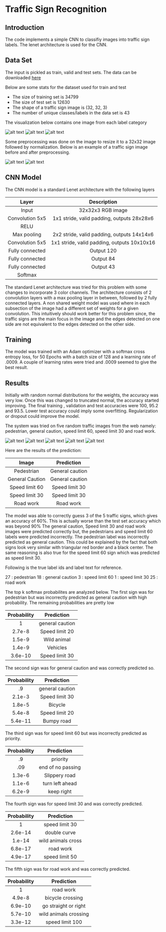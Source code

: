 # Traffic Sign Recognition

## Introduction

The code implements a simple CNN to classifiy images into traffic sign labels. The lenet architecture is used for the CNN.

[//]: # (Image References)

[image1]: ./images/visualization1.png "Visualization1"
[image2]: ./images/visualization2.png "Visualization2"
[image3]: ./images/visualization3.png "Visualization3"
[image4]: ./images/stop_preproc.png "stop preproc"
[image5]: ./images/stop_postproc.png "stop postpoc"
[image6]: ./images/img1.jpeg "img1"
[image7]: ./images/img2.jpeg "img2"
[image8]: ./images/img3.jpeg "img3"
[image9]: ./images/img4.jpeg "img4"
[image10]: ./images/img5.jpeg "img5"


## Data Set

The input is pickled as train, valid and test sets. The data can be downloaded [here](https://drive.google.com/open?id=0B5e5oUCOCYhAanlqNkFGV2oyNTA)

Below are some stats for the dataset used for train and test
* The size of training set is 34799
* The size of test set is 12630
* The shape of a traffic sign image is (32, 32, 3)
* The number of unique classes/labels in the data set is 43

The visualization below contains one  image from each label category

![alt text][image1]
![alt text][image2]
![alt text][image3]

Some preprocessing was done on the image to resize it to a 32x32 image followed by normalization. Below is an  example of a traffic sign image before and after preprocessing.

![alt text][image4]
![alt text][image5]


## CNN Model

The CNN model is a standard Lenet architecture with the following layers

| Layer         		|     Description	        					|
|:---------------------:|:---------------------------------------------:|
| Input         		| 32x32x3 RGB image   							|
| Convolution 5x5     	| 1x1 stride, valid padding, outputs 28x28x6 	|
| RELU					|												|
| Max pooling	      	| 2x2 stride, valid padding,  outputs 14x14x6   |
| Convolution 5x5	    | 1x1 stride, valid padding, outputs 10x10x16 	|
| Fully connected		| Output 120        							|
| Fully connected		| Output 84                                     |
| Fully connected		| Output 43	                                    |
| Softmax    			|												|

The standard Lenet architecture was tried for this problem with some changes to incorporate 3 color channels. The architecture consists of 2 convolution layers with a max pooling layer in between, followed by 2 fully connected layers. A non shared weight model was used where in each subsection of the image had a different set of weights for a given  convolution. This intuitively should work better for this problem since, the traffic signs are the main focus in the image and the edges detected on one side are not equivalent to the edges detected on the other side.

## Training

The model was trained with an Adam optimizer with a softmax cross entropy loss,  for 50 Epochs with a batch size of 128 and a learning rate of .0009. A couple of learning
rates were tried and .0009 seemed to give the best result.

## Results

Initially with random normal distributions for the weights, the accuracy was very low. Once this was changed to truncated normal, the accuracy started improving. The final training , validation and test accuracies were 100, 95.2 and 93.5. Lower test accuracy could imply some overfitting.  Regularization or dropout could improve the model.

The system was tried on  five random traffic images from the web namely: pedestrian, general caution, speed limit 60, speed limit 30 and road work. 

![alt text][image6] ![alt text][image7] ![alt text][image8]
![alt text][image9] ![alt text][image10]

Here are the results of the prediction:

| Image			        |     Prediction	        					|
|:---------------------:|:---------------------------------------------:|
| Pedestrian     		| General caution								|
| General Caution		| General caution    							|
| Speed limit 60		| Speed limit 30								|
| Speed limit 30  		| Speed limit 30    			 				|
| Road work    		    | Road work         							|


The model was able to correctly guess 3 of the 5 traffic signs, which gives an accuracy of 60%. This is actually worse than the test set accuracy which was beyond 90%
The general caution, Speed limit 30 and road work images were predicted correctly but, the pedestrians and  speed limit 60 labels were predicted incorrectly. The pedestrian label was incorrectly predicted as general caution.  This could be explained by the fact that both signs look very similar with  triangular red border and a black center. 
The same reasoning is also true for the speed limit 60 sign which was predicted as speed limit 30.

Following is the true label ids and label text for reference.

27 : pedestrian
18 : general caution
3  : speed limit 60
1  : speed limit 30
25 : road work

The top k softmax probabilites are analyzed below. The first sign was for pedestrian but was incorrectly predicted as general caution with high probability. The remaining probabilities are pretty low

| Probability         	|     Prediction	        					|
|:---------------------:|:---------------------------------------------:|
| 1         			| general caution       						|
| 2.7e-8  				| Speed limit 20								|
| 1.5e-9    			| Wild animal									|
| 1.4e-9      			| Vehicles  					 				|
| 3.6e-10			    | Speed limit 30      							|

The second sign was for general caution and  was correctly predicted so. 

| Probability         	|     Prediction	        					|
|:---------------------:|:---------------------------------------------:|
| .9         			| general caution       						|
| 2.1e-3  				| Speed limit 30								|
| 1.8e-5    			| Bicycle   									|
| 5.4e-8      			| Speed limit 20    			 				|
| 5.4e-11			    | Bumpy road         							|

The third sign was for speed limit 60  but  was incorrectly predicted as priority. 

| Probability         	|     Prediction	        					|
|:---------------------:|:---------------------------------------------:|
| .9         			| priority                 						|
| .09     				| end of no passing								|
| 1.3e-6    			| Slippery road     							|
| 1.1e-6      			| turn left ahead    			 				|
| 6.2e-9			    | keep right          							|

The fourth sign was for speed limit 30  and  was correctly predicted.

| Probability         	|     Prediction	        					|
|:---------------------:|:---------------------------------------------:|
| 1          			| speed limit 30        						|
| 2.6e-14 				| double curve  								|
| 1.e-14    			| wild animals cross  							|
| 6.8e-17      			| road work         			 				|
| 4.9e-17			    | speed limit 50       							|

The fifth sign was for road work  and  was correctly predicted.

| Probability         	|     Prediction	        					|
|:---------------------:|:---------------------------------------------:|
| 1          			| road work             						|
| 4.9e-8 				| bicycle crossing								|
| 6.9e-10    			| go straight or right  						|
| 5.7e-10      			| wild animals crossing 		 				|
| 3.3e-12			    | speed limit 100     							|

